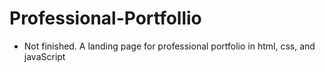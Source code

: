 # Professional-Portfollio
* Not finished.
A landing page for professional portfolio in html, css, and javaScript
